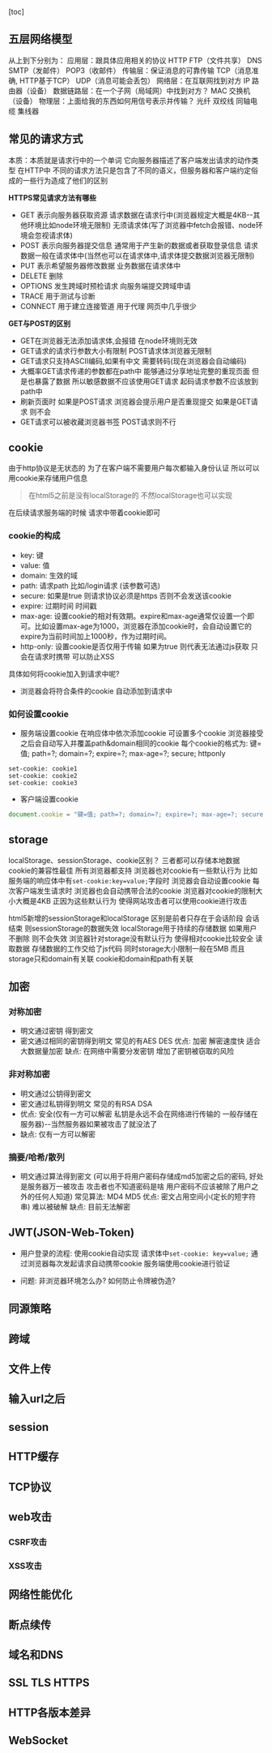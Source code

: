 [toc]
## 五层网络模型
从上到下分别为：
应用层：跟具体应用相关的协议                HTTP FTP（文件共享） DNS SMTP（发邮件） POP3（收邮件）
传输层：保证消息的可靠传输                  TCP（消息准确, HTTP基于TCP） UDP（消息可能会丢包）
网络层：在互联网找到对方                    IP 路由器（设备）
数据链路层：在一个子网（局域网）中找到对方？    MAC 交换机（设备）
物理层：上面给我的东西如何用信号表示并传输？   光纤 双绞线 同轴电缆 集线器


## 常见的请求方式
本质：本质就是请求行中的一个单词 它向服务器描述了客户端发出请求的动作类型
在HTTP中 不同的请求方法只是包含了不同的语义，但服务器和客户端约定俗成的一些行为造成了他们的区别

**HTTPS常见请求方法有哪些**
- GET 表示向服务器获取资源 请求数据在请求行中(浏览器规定大概是4KB--其他环境比如node环境无限制) 无须请求体(写了浏览器中fetch会报错、node环境会忽视请求体)
- POST 表示向服务器提交信息 通常用于产生新的数据或者获取登录信息 请求数据一般在请求体中(当然也可以在请求体中,请求体提交数据浏览器无限制)
- PUT 表示希望服务器修改数据 业务数据在请求体中
- DELETE 删除
- OPTIONS 发生跨域时预检请求 向服务端提交跨域申请
- TRACE 用于测试与诊断
- CONNECT 用于建立连接管道 用于代理 网页中几乎很少

**GET与POST的区别**
- GET在浏览器无法添加请求体,会报错 在node环境则无效
- GET请求的请求行参数大小有限制 POST请求体浏览器无限制
- GET请求只支持ASCII编码,如果有中文 需要转码(现在浏览器会自动编码)
- 大概率GET请求传递的参数都在path中 能够通过分享地址完整的重现页面 但是也暴露了数据 所以敏感数据不应该使用GET请求 起码请求参数不应该放到path中
- 刷新页面时 如果是POST请求 浏览器会提示用户是否重现提交 如果是GET请求 则不会
- GET请求可以被收藏浏览器书签 POST请求则不行

## cookie

由于http协议是无状态的 为了在客户端不需要用户每次都输入身份认证 所以可以用cookie来存储用户信息
> 在html5之前是没有localStorage的 不然localStorage也可以实现

在后续请求服务端的时候 请求中带着cookie即可

### cookie的构成
- key: 键
- value: 值
- domain: 生效的域
- path: 请求path 比如/login请求 (该参数可选)
- secure: 如果是true 则请求协议必须是https 否则不会发送该cookie
- expire: 过期时间 时间戳
- max-age: 设置cookie的相对有效期。expire和max-age通常仅设置一个即可。比如设置max-age为1000，浏览器在添加cookie时，会自动设置它的expire为当前时间加上1000秒，作为过期时间。
- http-only: 设置cookie是否仅用于传输 如果为true 则代表无法通过js获取 只会在请求时携带 可以防止XSS

具体如何将cookie加入到请求中呢?
- 浏览器会将符合条件的cookie 自动添加到请求中

### 如何设置cookie
- 服务端设置cookie 在响应体中依次添加cookie 可设置多个cookie 浏览器接受之后会自动写入并覆盖path&domain相同的cookie
  每个cookie的格式为: 键=值; path=?; domain=?; expire=?; max-age=?; secure; httponly
```shell
set-cookie: cookie1
set-cookie: cookie2
set-cookie: cookie3
```

- 客户端设置cookie
```js
document.cookie = "键=值; path=?; domain=?; expire=?; max-age=?; secure";
```
## storage
localStorage、sessionStorage、cookie区别？
三者都可以存储本地数据
cookie的兼容性最佳 所有浏览器都支持 浏览器也对cookie有一些默认行为 比如服务端的响应体中有```set-cookie:key=value;```字段时 浏览器会自动设置cookie 每次客户端发生请求时 浏览器也会自动携带合法的cookie 浏览器对cookie的限制大小大概是4KB 正因为这些默认行为 使得网站攻击者可以使用cookie进行攻击

html5新增的sessionStorage和localStorage 区别是前者只存在于会话阶段 会话结束 则sessionStorage的数据失效 localStorage用于持续的存储数据 如果用户不删除 则不会失效 浏览器针对storage没有默认行为 使得相对cookie比较安全 读取数据 存储数据的工作交给了js代码 同时storage大小限制一般在5MB 而且storage只和domain有关联 cookie和domain和path有关联

## 加密
### 对称加密
- 明文通过密钥 得到密文
- 密文通过相同的密钥得到明文
常见的有AES DES
优点: 加密 解密速度快 适合大数据量加密
缺点: 在网络中需要分发密钥 增加了密钥被窃取的风险

### 非对称加密
- 明文通过公钥得到密文
- 密文通过私钥得到明文
常见的有RSA DSA
- 优点: 安全(仅有一方可以解密 私钥是永远不会在网络进行传输的 一般存储在服务器)--当然服务器如果被攻击了就没法了
- 缺点: 仅有一方可以解密

### 摘要/哈希/散列
- 明文通过算法得到密文 (可以用于将用户密码存储成md5加密之后的密码, 好处是服务器万一被攻击 攻击者也不知道密码是啥 用户密码不应该被除了用户之外的任何人知道)
常见算法: MD4 MD5
优点: 密文占用空间小(定长的短字符串) 难以被破解
缺点: 目前无法解密


## JWT(JSON-Web-Token)
- 用户登录的流程: 使用cookie自动实现 请求体中```set-cookie: key=value;``` 通过浏览器每次发起请求自动携带cookie 服务端使用cookie进行验证

- 问题: 非浏览器环境怎么办? 如何防止令牌被伪造?


## 同源策略

## 跨域

## 文件上传

## 输入url之后

## session

## HTTP缓存

## TCP协议

## web攻击
### CSRF攻击
### XSS攻击

## 网络性能优化

## 断点续传

## 域名和DNS

## SSL TLS HTTPS

## HTTP各版本差异

## WebSocket
